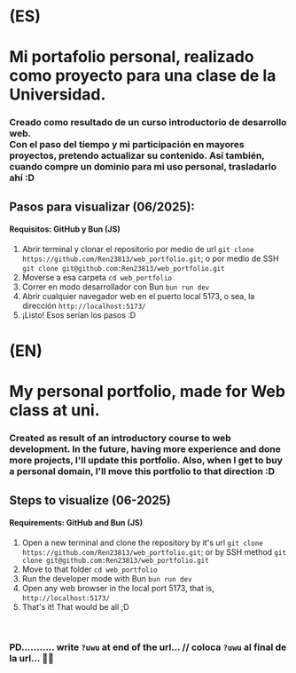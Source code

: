 # (ES)
# Mi portafolio personal, realizado como proyecto para una clase de la Universidad. 
### Creado como resultado de un curso introductorio de desarrollo web. <br/>  Con el paso del tiempo y mi participación en mayores proyectos, pretendo actualizar su contenido. Así también, cuando compre un dominio para mi uso personal, trasladarlo ahí :D 


## Pasos para visualizar (06/2025):
#### Requisitos: GitHub y Bun (JS)
1. Abrir terminal y clonar el repositorio por medio de url `git clone https://github.com/Ren23813/web_portfolio.git`; o por medio de SSH `git clone git@github.com:Ren23813/web_portfolio.git`
2. Moverse a esa carpeta `cd web_portfolio`
3. Correr en modo desarrollador con Bun `bun run dev` 
4. Abrir cualquier navegador web en el puerto local 5173, o sea, la dirección `http://localhost:5173/`
5. ¡Listo! Esos serían los pasos :D



# (EN)
# My personal portfolio, made for Web class at uni.
### Created as result of an introductory course to web development. In the future, having more experience and done more projects, I'll update this portfolio. Also, when I get to buy a personal domain, I'll move this portfolio to that direction :D


## Steps to visualize (06-2025)
#### Requirements: GitHub and Bun (JS)
1. Open a new terminal and clone the repository by it's url `git clone https://github.com/Ren23813/web_portfolio.git`; or by SSH method `git clone git@github.com:Ren23813/web_portfolio.git`
2. Move to that folder `cd web_portfolio`
3. Run the developer mode with Bun `bun run dev`
4. Open any web browser in the local port 5173, that is, `http://localhost:5173/`
5. That's it! That would be all ;D

<br/>

### PD........... write `?uwu` at end of the url... // coloca `?uwu` al final de la url...  🥳🥰